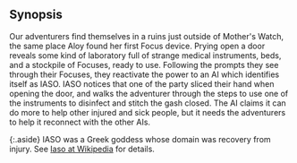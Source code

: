 ## Synopsis

Our adventurers find themselves in a ruins just outside of Mother's Watch, the same place Aloy found her first Focus device.
Prying open a door reveals some kind of laboratory full of strange medical instruments, beds, and a stockpile of Focuses, ready to use.
Following the prompts they see through their Focuses, they reactivate the power to an AI which identifies itself as IASO.
IASO notices that one of the party sliced their hand when opening the door, and walks the adventurer through the steps to use one of the instruments to disinfect and stitch the gash closed.
The AI claims it can do more to help other injured and sick people, but it needs the adventurers to help it reconnect with the other AIs.

{:.aside}
IASO was a Greek goddess whose domain was recovery from injury.
See [Iaso at Wikipedia](https://en.wikipedia.org/wiki/Iaso) for details.
